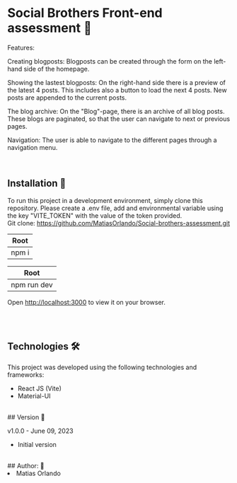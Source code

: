 # Social Brothers Front-end assessment 🔭

Features:

Creating blogposts: Blogposts can be created through the form on the left-hand side of the homepage.

Showing the lastest blogposts: On the right-hand side there is a preview of the latest 4 posts. This includes also a button to load the next 4 posts. New posts are appended to the current posts.

The blog archive: On the "Blog"-page, there is an archive of all blog posts. These blogs are paginated, so that the user can navigate to next or previous pages.

Navigation: The user is able to navigate to the different pages through a navigation menu.

<br>

## Installation 🔧

To run this project in a development environment, simply clone this repository.
Please create a .env file, add and environmental variable using the key "VITE_TOKEN" with the value of the token provided.
<br>
Git clone: https://github.com/MatiasOrlando/Social-brothers-assessment.git

| Root
|---------
| npm i

| Root
|---------
| npm run dev

Open [http://localhost:3000](http://localhost:3000) to view it on your browser.

<br>
<br>

## Technologies 🛠️

This project was developed using the following technologies and frameworks:

<ul>
<li>React JS (Vite)</li>
<li>Material-UI</li>
</ul>
<br>
## Version 📝

v1.0.0 - June 09, 2023

<ul>
<li>Initial version</li>
</ul>
<br>
## Author: 🚀

<li>Matias Orlando</li>

